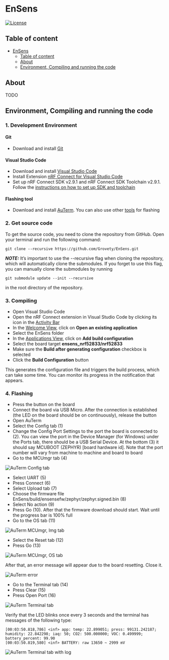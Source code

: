 # EnSens

[![License](https://img.shields.io/badge/License-GPL%203.0-blue.svg)](https://opensource.org/licenses/Apache-2.0)

## Table of content

- [EnSens](#ensens)
  - [Table of content](#table-of-content)
  - [About](#about)
  - [Environment, Compiling and running the code](#environment-compiling-and-running-the-code)

## About
TODO

## Environment, Compiling and running the code
### 1. Development Environment
#### Git
- Download and install [Git](https://git-scm.com/downloads)

#### Visual Studio Code
- Download and install [Visual Studio Code](https://code.visualstudio.com/)
- Install Extension [nRF Connect for Visual Studio Code](https://marketplace.visualstudio.com/items?itemName=nordic-semiconductor.nrf-connect)
- Set up nRF Connect SDK v2.9.1 and nRF Connect SDK Toolchain v2.9.1. Follow the [instructions on how to set up SDK and toolchain](https://docs.nordicsemi.com/bundle/nrf-connect-vscode/page/get_started/quick_setup.html)

#### Flashing tool
- Download and install [AuTerm](https://github.com/thedjnK/AuTerm/releases/tag/v0.35a-pre). You can also use other [tools](https://docs.zephyrproject.org/latest/services/device_mgmt/mcumgr.html#tools-libraries) for flashing

### 2. Get source code
To get the source code, you need to clone the repository from GitHub. Open your terminal and run the following command:

```console
git clone --recursive https://github.com/Grovety/EnSens.git
```

**_NOTE:_**
It’s important to use the --recursive flag when cloning the repository, which will automatically clone the submodules. If you forget to use this flag, you can manually clone the submodules by running
```console
git submodule update --init --recursive
```
in the root directory of the repository.

### 3. Compiling
- Open Visual Studio Code
- Open the nRF Connect extension in Visual Studio Code by clicking its icon in the [Activity Bar](https://docs.nordicsemi.com/bundle/nrf-connect-vscode/page/reference/ui_overview.html)
- In the [Welcome View](https://docs.nordicsemi.com/bundle/nrf-connect-vscode/page/reference/ui_sidebar_welcome.html), click on **Open an existing application**
- Select the EnSens folder
- In the [Applications View](https://docs.nordicsemi.com/bundle/nrf-connect-vscode/page/reference/ui_sidebar_applications.html), click on **Add build configuration**
- Select the board target **ensens_nrf52833/nrf52833**
- Make sure the **Build after generating configuration** checkbox is selected
- Click the **Build Configuration** button

This generates the configuration file and triggers the build process, which can take some time. You can monitor its progress in the notification that appears.

### 4. Flashing
- Press the button on the board
- Connect the board via USB Micro. After the connection is established (the LED on the board should be on continuously), release the button
- Open AuTerm
- Select the Config tab (1)
- Change the Config Port Settings to the port the board is connected to (2). You can view the port in the Device Manager (for Windows) under the Ports tab, there should be a USB Serial Device. At the bottom (3) it should say MCUBOOT (ZEPHYR) [board hardware id]. Note that the port number will vary from machine to machine and board to board
- Go to the MCUmgr tab (4)

![AuTerm Config tab](docs/images/AuTerm_Config_tab.png?raw=true)

- Select UART (5)
- Press Connect (6)
- Select Upload tab (7)
- Choose the firmware file EnSens/build/ensensefw/zephyr/zephyr.signed.bin (8)
- Select No action (9)
- Press Go (10). After that the firmware download should start. Wait until the progress bar is 100% full
- Go to the OS tab (11)

![AuTerm MCUmgr, Img tab](docs/images/AuTerm_MCUmgr_Img_tab.png?raw=true)

- Select the Reset tab (12)
- Press Go (13)

![AuTerm MCUmgr, OS tab](docs/images/AuTerm_MCUmgr_OS_tab.png?raw=true)

After that, an error message will appear due to the board resetting. Close it.

![AuTerm error](docs/images/AuTerm_error.png?raw=true)

- Go to the Terminal tab (14)
- Press Clear (15)
- Press Open Port (16)

![AuTerm Terminal tab](docs/images/AuTerm_Terminal_tab.png?raw=true)

Verify that the LED blinks once every 3 seconds and the terminal has messages of the following type:

```console
[00:03:50.818,786] <inf> app: temp: 22.899051; press: 99131.242187; humidity: 22.842298; iaq: 50; CO2: 500.000000; VOC: 0.499999; battery_percent: 99.90
[00:03:50.819,580] <inf> BATTERY: raw 13650 ~ 2999 mV
```

![AuTerm Terminal tab with log](docs/images/AuTerm_Terminal_tab_with_log.png?raw=true)
